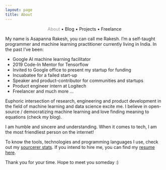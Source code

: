 ```yaml
---
layout: page
title: About
---
```


<section>
	<div style="text-align: center;">
		<span class="hlink " onclick="window.location='/whoami/'" style="color: rgba(0, 0, 0, 0.4)">About</span> • 
		<span class="hlink " onclick="window.location='/whoami/blog'">Blog</span> • 
		<span class="hlink " onclick="window.location='/whoami/projects'">Projects</span> • 
		<span class="hlink " onclick="window.location='/whoami/freelance'">Freelance</span>
	</div>
	<div></div>
</section>

My name is Asapanna Rakesh, you can call me Rakesh.
I’m a self-taught programmer and machine learning practitioner currently living in India. In the past I’ve been:

- Google AI machine learning facilitator
- 2019 Code-In Mentor for Tensorflow
- Invited to Google office to present my startup for funding
- Incuabatee for a failed start-up
- Speaker and product-contributor for communities and startups
- Product engineer intern at Logitech 
- Freelancer and much more ...

Euphoric intersection of research, engineering and product development in the field of machine learning and data science excite me. I believe in open-source / democratizing machine learning and love finding meaning to equations (check my blog). 

I am humble and sincere and understanding. When it comes to tech, I am the most friendliest person on the internet! 

To know the tools, technologies and programming languages I use, check out my [sourcerer stats](https://sourcerer.io/rakesh4real/). If you intend to hire me, you can find my [resume here](https://rakesh4real.github.io/resume-editable/AsapannaRakesh-resumev3.pdf).

Thank you for your time. Hope to meet you someday :)